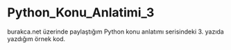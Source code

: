 # Python_Konu_Anlatimi_3
burakca.net üzerinde paylaştığım Python konu anlatımı serisindeki 3. yazıda yazdığım örnek kod.
